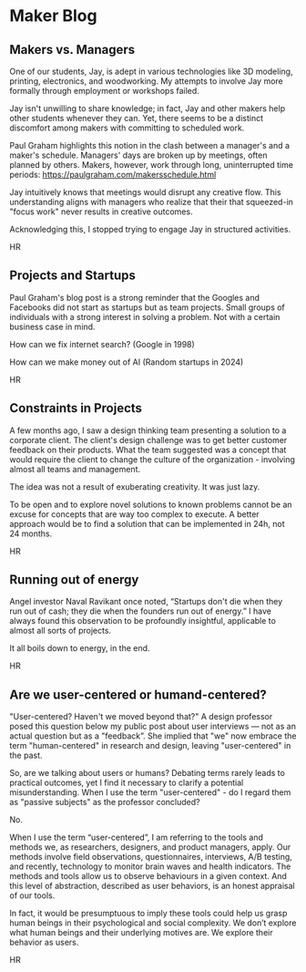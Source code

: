 # Maker Blog

## Makers vs. Managers

One of our students, Jay, is adept in various technologies like 3D modeling, printing, electronics, and woodworking. My attempts to involve Jay more formally through employment or workshops failed.

Jay isn't unwilling to share knowledge; in fact, Jay and other makers help other students whenever they can. Yet, there seems to be a distinct discomfort among makers with committing to scheduled work.

Paul Graham highlights this notion in the clash between a manager's and a maker's schedule. Managers' days are broken up by meetings, often planned by others. Makers, however, work through long, uninterrupted time periods: https://paulgraham.com/makersschedule.html

Jay intuitively knows that meetings would disrupt any creative flow. This understanding aligns with managers who realize that their that squeezed-in "focus work" never results in creative outcomes.

Acknowledging this, I stopped trying to engage Jay in structured activities.

HR


## Projects and Startups

Paul Graham's blog post is a strong reminder that the Googles and Facebooks did not start as startups but as team projects. Small groups of individuals with a strong interest in solving a problem. Not with a certain business case in mind.

How can we fix internet search? (Google in 1998)

How can we make money out of AI (Random startups in 2024)

HR


## Constraints in Projects

A few months ago, I saw a design thinking team presenting a solution to a corporate client. The client's design challenge was to get better customer feedback on their products. What the team suggested was a concept that would require the client to change the culture of the organization - involving almost all teams and management.

The idea was not a result of exuberating creativity. It was just lazy.

To be open and to explore novel solutions to known problems cannot be an excuse for concepts that are way too complex to execute. A better approach would be to find a solution that can be implemented in 24h, not 24 months.

HR


## Running out of energy

Angel investor Naval Ravikant once noted, “Startups don't die when they run out of cash; they die when the founders run out of energy.” I have always found this observation to be profoundly insightful, applicable to almost all sorts of projects.

It all boils down to energy, in the end.

HR



## Are we user-centered or humand-centered?

"User-centered? Haven't we moved beyond that?" A design professor posed this question below my public post about user interviews — not as an actual question but as a "feedback”. She implied that "we" now embrace the term "human-centered" in research and design, leaving "user-centered" in the past.

So, are we talking about users or humans? Debating terms rarely leads to practical outcomes, yet I find it necessary to clarify a potential misunderstanding. When I use the term "user-centered" - do I regard them as "passive subjects" as the professor concluded?

No.

When I use the term “user-centered”, I am referring to the tools and methods we, as researchers, designers, and product managers, apply. Our methods involve field observations, questionnaires, interviews, A/B testing, and recently, technology to monitor brain waves and health indicators. The methods and tools allow us to observe behaviours in a given context. And this level of abstraction, described as user behaviors, is an honest appraisal of our tools.

In fact, it would be presumptuous to imply these tools could help us grasp human beings in their psychological and social complexity. We don’t explore what human beings and their underlying motives are. We explore their behavior as users.

HR